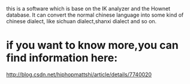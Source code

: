 this is a software which is base on the IK analyzer and the Hownet database. 
It can convert the normal chinese language into some kind of chinese dialect,
like sichuan dialect,shanxi dialect and so on.

if you want to know more,you can find information here:
=================================================================================
http://blog.csdn.net/hiphopmattshi/article/details/7740020